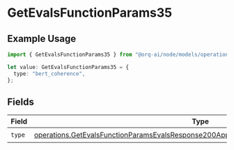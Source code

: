 # GetEvalsFunctionParams35

## Example Usage

```typescript
import { GetEvalsFunctionParams35 } from "@orq-ai/node/models/operations";

let value: GetEvalsFunctionParams35 = {
  type: "bert_coherence",
};
```

## Fields

| Field                                                                                                                                                                                              | Type                                                                                                                                                                                               | Required                                                                                                                                                                                           | Description                                                                                                                                                                                        |
| -------------------------------------------------------------------------------------------------------------------------------------------------------------------------------------------------- | -------------------------------------------------------------------------------------------------------------------------------------------------------------------------------------------------- | -------------------------------------------------------------------------------------------------------------------------------------------------------------------------------------------------- | -------------------------------------------------------------------------------------------------------------------------------------------------------------------------------------------------- |
| `type`                                                                                                                                                                                             | [operations.GetEvalsFunctionParamsEvalsResponse200ApplicationJSONResponseBodyData535Type](../../models/operations/getevalsfunctionparamsevalsresponse200applicationjsonresponsebodydata535type.md) | :heavy_check_mark:                                                                                                                                                                                 | N/A                                                                                                                                                                                                |
